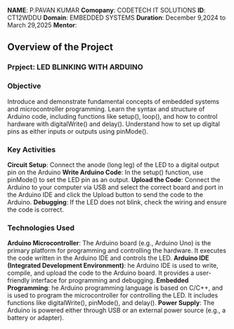 **NAME**: P.PAVAN KUMAR
**Comopany**: CODETECH IT SOLUTIONS
**ID**: CT12WDDU
**Domain**: EMBEDDED SYSTEMS
**Duration**: December 9,2024 to March 29,2025
**Mentor**: 


## Overview of the Project


### Prpject: LED BLINKING WITH ARDUINO


### Objective
Introduce and demonstrate fundamental concepts of embedded systems and microcontroller programming. 
Learn the syntax and structure of Arduino code, including functions like setup(), loop(), and how to control hardware with digitalWrite() and delay().
Understand how to set up digital pins as either inputs or outputs using pinMode().

### Key Activities
**Circuit Setup**: Connect the anode (long leg) of the LED to a digital output pin on the Arduino
**Write Arduino Code**: In the setup() function, use pinMode() to set the LED pin as an output.
**Upload the Code**: Connect the Arduino to your computer via USB and select the correct board and port in the Arduino IDE and click the Upload button to send the code to the Arduino.
**Debugging**: If the LED does not blink, check the wiring and ensure the code is correct.

### Technologies Used
**Arduino Microcontroller**: The Arduino board (e.g., Arduino Uno) is the primary platform for programming and controlling the hardware. It executes the code written in the Arduino IDE and controls the LED.
**Arduino IDE (Integrated Development Environment)**: he Arduino IDE is used to write, compile, and upload the code to the Arduino board. It provides a user-friendly interface for programming and debugging.
**Embedded Programming**: he Arduino programming language is based on C/C++, and is used to program the microcontroller for controlling the LED. It includes functions like digitalWrite(), pinMode(), and delay().
**Power Supply**: The Arduino is powered either through USB or an external power source (e.g., a battery or adapter).

